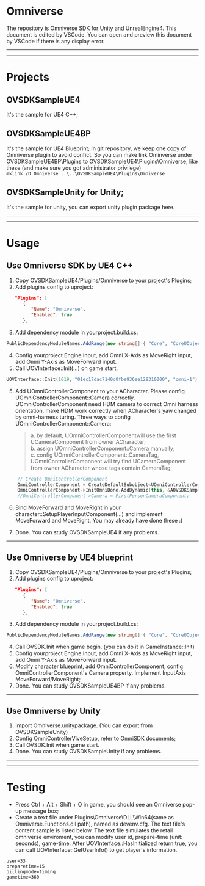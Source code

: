 ﻿# **Omniverse** #
The repository is Omniverse SDK for Unity and UnrealEngine4. This document is edited by VSCode. You can open and preview this document by VSCode if there is any display error.
**********************************************************************
**********************************************************************
# **Projects** #
## OVSDKSampleUE4 ##
It's the sample for UE4 C++;
## OVSDKSampleUE4BP ##
It's the sample for UE4 Blueprint; In git repository, we keep one copy of Omniverse plugin to avoid confict. So you can make link Ominverse under OVSDKSampleUE4BP\Plugins to OVSDKSampleUE4\Plugins\Omniverse, like these (and make sure you got administrator privilege)  
``
mklink /D Omniverse ..\..\OVSDKSampleUE4\Plugins\Omniverse
``
## OVSDKSampleUnity for Unity;
It's the sample for unity, you can export unity plugin package here.
**********************************************************************
**********************************************************************
# **Usage** #
## Use Omniverse SDK by UE4 C++ 
1. Copy OVSDKSampleUE4/Plugins/Omniverse to your project's Plugins;
2. Add plugins config to uproject:  
```JSON
   "Plugins": [  
      {  
         "Name": "Omniverse",  
         "Enabled": true  
      },
```
3. Add dependency module in yourproject.build.cs:  
```CS
PublicDependencyModuleNames.AddRange(new string[] { "Core", "CoreUObject", "Engine", "InputCore", "Omniverse"});  
```
4. Config yourproject Engine.Input, add Omni X-Axis as MoveRight input, add Omni Y-Axis as MoveForward input. 
5. Call UOVInterface::Init(...) on game start.
```C++
UOVInterface::Init(1019, "01ec17dac7140c0fbe936ee128310000", "omni=1");
```
5. Add UOmniControllerComponent to your ACharacter. Please config UOmniControllerComponent::Camera correctly. 
UOmniControllerComponent need HDM camera to correct Omni harness orientation, make HDM work correctly when ACharacter's yaw changed by omni-harness turing.
Three ways to config UOmniControllerComponent::Camera:  
    >a. by default, UOmniControllerComponentwill use the first UCameraComponent from owner ACharacter;  
    >b. assign UOmniControllerComponent::Camera manually;  
    >c. config UOmniControllerComponent::CameraTag, UOmniControllerComponent will try find UCameraComponent from owner ACharacter whose tags contain CameraTag;  
```CPP 
    // Create OmniControllerComponent
    OmniControllerComponent = CreateDefaultSubobject<UOmniControllerComponent>(TEXT("OmniControllerComponent"));
    OmniControllerComponent->InitOmniDone.AddDynamic(this, &AOVSDKSampleUE4Character::OnInitOmniDone);
    //OmniControllerComponent->Camera = FirstPersonCameraComponent;
```
6. Bind MoveForward and MoveRight in your character::SetupPlayerInputComponent(...) and implement MoveForward and MoveRight. You may already have done these :)

7. Done. You can study OVSDKSampleUE4 if any problems.
**********************************************************************
## Use Omniverse by UE4 blueprint
1. Copy OVSDKSampleUE4/Plugins/Omniverse to your project's Plugins;
2. Add plugins config to uproject:  
```JSON
   "Plugins": [  
      {  
         "Name": "Omniverse",  
         "Enabled": true  
      },
```
3. Add dependency module in yourproject.build.cs:  
```CS
PublicDependencyModuleNames.AddRange(new string[] { "Core", "CoreUObject", "Engine", "InputCore", "Omniverse"});
```
4. Call OVSDK.Init when game begin. (you can do it in GameInstance::Init)
5. Config yourproject Engine.Input, add Omni X-Axis as MoveRight input, add Omni Y-Axis as MoveForward input. 
6. Modify character blueprint, add OmniControllerComponent, config OmniControllerComponent's Camera property. Implement InputAxis MoveForward/MoveRight;
7. Done. You can study OVSDKSampleUE4BP if any problems.
**********************************************************************
## Use Omniverse by Unity
1. Import Omniverse.unitypackage. (You can export from OVSDKSampleUnity)
2. Config OmniControllerViveSetup, refer to OmniSDK documents;
3. Call OVSDK.Init when game start.
4. Done. You can study OVSDKSampleUnity if any problems.
**********************************************************************
**********************************************************************
# **Testing** #
- Press Ctrl + Alt + Shift + O in game, you should see an Omniverse pop-up message box;
- Create a text file under Plugins\Omniverse\DLL\Win64(same as Omniverse.Functions.dll path), named as devenv.cfg. The text file's content sample is listed below.
The text file simulates the retail omniverse enviroment, you can modify user id, prepare-time (unit: seconds), game-time. After UOVInterface::HasInitialized return true, you can call UOVInterface::GetUserInfo() to get player's information.
```
user=33
preparetime=15
billingmode=timing
gametime=360
```
 
    